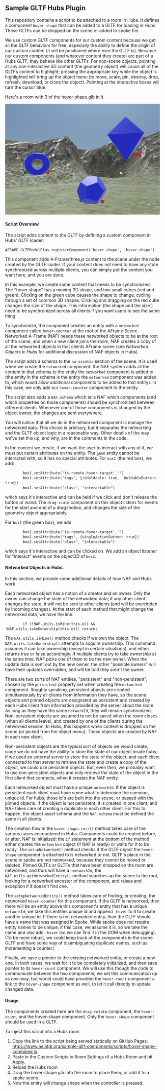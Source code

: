 ## Sample GLTF Hubs Plugin

This repository contains a script to be attached to a room in Hubs. It defines a component `hover-shape` that can be added to a GLTF for loading in Hubs.  These GLTFs can be dropped on the scene or added to spoke file. 

We use custom GLTF components for our custom content because we get all the GLTF behaviors for free, especially the ability to define the origin of our custom content (it will be positioned where ever the GLTF is).  Because our custom components (and whatever content they create) are part of a Hubs GLTF, they behave like other GLTFs. For non-scene objects, pointing at any non-interactive 3D content (the geometry object) will cause all of the GLTFs content to highlight; pressing the appropriate key while the object is highlighted will bring up the object menu (to move, scale, pin, destroy, drop, refresh, download, or clone the object).  Pointing at the interactive boxes will turn the cursor blue. 

Here's a room with 3 of the [hover-shape.glb](glb/hover-shape.glb) in it.

![Hubs Room with 3 of the custom components in it](screenshot.png)

#### Script Overview

The script adds content to the GLTF by defining a custom component in Hubs' GLTF loader:
```
AFRAME.GLTFModelPlus.registerComponent('hover-shape', 'hover-shape')
```

This component adds A-Frame/three.js content to the scene under the node created by the GLTF loader.  If your content does not need to have any state synchronized across multiple clients, you can simply put the content you want here, and you are done.

In this example, we create some content that needs to be synchronized.  The "hover shape" has a moving 3D shape, and two small cubes (red and green).  Clicking on the green cube causes the shape to change, cycling through a set of common 3D shapes.  Clicking and dragging on the red cube changes the size of the shape.  This information (the shape and the size ) need to be synchronized across all clients if you want users to see the same thing.

To synchronize, the component creates an entity with a `networked` component called `hover-counter` at the root of the AFrame Scene.  Networked A-Frame (NAF) needs these networked objects to be at the root of the scene, and when a new client joins the room, NAF creates a copy of all the networked objects in that clients AFrame scene (see *Networked Objects in Hubs* for additional discussion of NAF objects in Hubs).  

The script adds a schema to the `<a-assets>` section of the scene. It is used when we create the `networked` component:  the NAF system adds all the content in that schema to the entity the `networked` component is added to (the entity in the schema is the entity the `networked` component was added to, which would allow additional components to be added to that entity).  In this case, we only add our `hover-counter` component to the entity.

The script also adds a `NAF.schema` which tells NAF which components (and which properties on those components) should be synchronized between different clients.  Whenever one of those components is changed by the object owner, the changes are sent everywhere.

You will notice that all we do in the networked component is manage the networked data.  This choice is arbitrary, but it separates the networking and the GLTF object logic in a reasonable way.  Other details of the way we've set this up, and why, are in the comments in the code.

In the content we create, if we want the user to interact with any of it, we must put certain attributes on the entity. The `geom` entity cannot be interacted with, so it has no special attributes.  For `box1` (the red box), we add:
```
        box1.setAttribute('is-remote-hover-target','')
        box1.setAttribute('tags', {isHoldable: true,  holdableButton: true})
        box1.setAttribute('class', "interactable")
```
which says it's interactive and can be held if we click and don't release the button or wand.  The `drag-scale` component on this object listens for events for the start and end of a drag motion, and changes the size of the geometry object appropriately.

For `box2` (the green box), we add:
```
        box2.setAttribute('is-remote-hover-target','')
        box2.setAttribute('tags', {singleActionButton: true})
        box2.setAttribute('class', "interactable")
```
which says it's interactive and can be clicked on. We add an object listener for "interact" events on the object3D of `box2`.

#### Networked Objects in Hubs.

In this section, we provide some additional details of how NAF and Hubs work.  

Each networked object has a notion of a creator and an owner. Only the owner can change the state of the networked data;  if any other client changes the state, it will not be sent to other clients (and will be overridden by incoming changes).  At the start of each method that might change the networked data, we have the line:
```
        if (!NAF.utils.isMine(this.el) && !NAF.utils.takeOwnership(this.el)) return;
```

The `NAF.utils.isMine()` method checks if we own the object.  The `NAF.utils.takeOwnership()` attempts to acquire ownership. This command assumes it can take ownership (except in certain situations), and either returns true or false accordingly.  If multiple clients try to take ownership at the same time, NAF picks one of them to be the new owner.  When the update data is sent out by the new owner, the other "possible owners" will have their updates overridden, and will be told they aren't the owner.

There are two sorts of NAF entities, "persistent" and "non-persistent", chosen by the `persistent` property set when creating the `networked` component.  Roughly speaking, persistent objects are created simultaneously by all clients from information they have, so the scene objects and pinned objects are designated as persistent and created by each Hubs client from information provided by the server about the room.  As long as they have the same `networkId`, they will remain synchronized.  Non-persistent objects are assumed to not be saved when the room closes (when all clients leave), and created by one of the clients during the networked session.  In Hubs, this happens when content is dropped on the scene (or picked from the object menu).  These objects are created by NAF in each new client.  

Non-persistent objects are the typical sort of objects we would create, since we do not have the ability to store the state of our object inside hubs;  if we used an external server to store the state of the object, and each client connected to that server to retrieve the state and create a copy of the object, we could use persistent objects.  But, even then, we probably want to use non-persistent objects and only retrieve the state of the object in the first client that connects, when it creates the NAF entity.

Each networked object must have a unique `networkId`.  If the object is persistent each client must have some what to determine the common, unique id.  For hubs, those id's are built into the scene, or passed with the pinned objects.  If the object is not persistent, it is created in one client, and NAF takes care of creating a duplicate in each other client.  For this to happen, the object asset schema and the `NAF.schema` must be defined the same in all clients.

The creation flow in the `hover-shape.init()` method takes care of the various cases encountered in Hubs. Components could be created before, or after, NAF is initialized: the `if` statement at the bottom of the method either creates the `networked` object (if NAF is ready) or waits for it to be ready.  The `setupNetworked()` method checks if the GLTF object the `hover-shape` component is attached to is networked or not.  GLTF's place in the scene in spoke are not networked, because they cannot be moved or deleted.  Pinned GLTFs or GLTFs that have been dropped on the room are networked, and thus will have a `neetworkId`;  the `NAF.utils.getNetworkedEntity()` method searches up the scene to the root, looking for a networked ancestor of the component, and raises and exception if it doesn't find one.

The `setupNetworkedEntity()` method takes care of finding, or creating, the networked `hover-counter` for this component. If the GLTF is networked, then there will be an entity above this component's entity that has a unique `networkId`; we take this entities unique id and append `-hover` to it to create another unique id.  If there is not networked entity, than the GLTF should have a name that was assigned in Spoke.  While spoke does not require entity names to be unique, if this case, we assume it is, so we take the name and also add `-hover` (so we can find it in the DOM when debugging).  (To be more robust, we could keep track of the components in the scene GLTF and have some way of disambiguating duplicate names, such as incrementing a counter.)

Finally, we save a pointer to the existing networked entity, or create a new one.  In both cases, we wait for it to be completely initialized, and then save pointer to its `hover-count` component. We will use this though the code to communicate between the two components; we set this communication up as one-way, but would could have provided the `hover-count` component a link to the `hover-shape` component as well, to let it call directly to update changed data.

#### Usage

The components created here are the `drag-rotate` component, the `hover-count`, and the hover-shape component.  Only the `hover-shape` component should be used in a GLTF.  

To inject this script into a Hubs room:
1. Copy the link to the script being served statically on GitHub Pages: https://www.aelatgt.org/sample-gltf-components/scripts/hover-shape-combined.js
2. Paste in the Custom Scripts in Room Settings of a Hubs Room and hit Apply.
3. Reload the Hubs room
4. Drag the hover-shape.glb into the room to place them, or add it to a spoke scene.
5. Now the entity will change shape when the controller is pressed.
